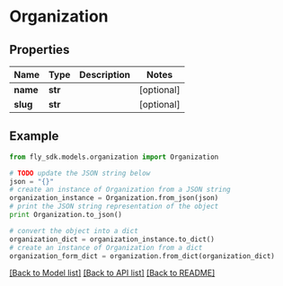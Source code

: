 # Organization


## Properties

Name | Type | Description | Notes
------------ | ------------- | ------------- | -------------
**name** | **str** |  | [optional] 
**slug** | **str** |  | [optional] 

## Example

```python
from fly_sdk.models.organization import Organization

# TODO update the JSON string below
json = "{}"
# create an instance of Organization from a JSON string
organization_instance = Organization.from_json(json)
# print the JSON string representation of the object
print Organization.to_json()

# convert the object into a dict
organization_dict = organization_instance.to_dict()
# create an instance of Organization from a dict
organization_form_dict = organization.from_dict(organization_dict)
```
[[Back to Model list]](../README.md#documentation-for-models) [[Back to API list]](../README.md#documentation-for-api-endpoints) [[Back to README]](../README.md)


